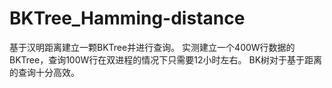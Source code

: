 # BKTree_Hamming-distance
基于汉明距离建立一颗BKTree并进行查询。
实测建立一个400W行数据的BKTree，查询100W行在双进程的情况下只需要12小时左右。
BK树对于基于距离的查询十分高效。
